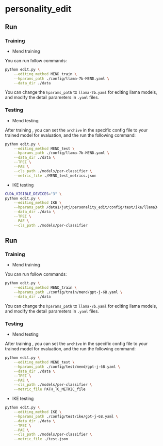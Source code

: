 # personality_edit

## Run

### Training

* Mend training

You can run follow commands:

```bash
python edit.py \
	--editing_method MEND_train \
	--hparams_path ./config/llama-7b-MEND.yaml \
	--data_dir ./data
```

You can change the `hparams_path` to `llama-7b.yaml` for editing llama models, and modify the detail parameters in `.yaml` files.

### Testing

* Mend testing

After training , you can set the `archive` in the specific config file to your trained model for evaluation, and the run the following command:

```bash
python edit.py \
	--editing_method MEND_test \
	--hparams_path ./config/llama-7b-MEND.yaml \
	--data_dir ./data \
	--TPEI \
	--PAE \
	--cls_path ./models/per-classifier \
	--metric_file ./MEND_test_metrics.json
```

* IKE testing

```bash
CUDA_VISIBLE_DEVICES="3" \
python edit.py \
	--editing_method IKE \
	--hparams_path /data1/jutj/personality_edit/config/test/ike/llama3-8B.yaml \
	--data_dir ./data \
	--TPEI \
	--PAE \
	--cls_path ./models/per-classifier
```



## Run

### Training

* Mend training

You can run follow commands:

```bash
python edit.py \
	--editing_method MEND_train \
	--hparams_path ./config/train/mend/gpt-j-6B.yaml \
	--data_dir ./data
```

You can change the `hparams_path` to `llama-7b.yaml` for editing llama models, and modify the detail parameters in `.yaml` files.

### Testing

* Mend testing

After training , you can set the `archive` in the specific config file to your trained model for evaluation, and the run the following command:

```bash
python edit.py \
	--editing_method MEND_test \
	--hparams_path ./config/test/mend/gpt-j-6B.yaml \
	--data_dir ./data \
	--TPEI \
	--PAE \
	--cls_path ./models/per-classifier \
	--metric_file PATH_TO_METRIC_file
```

* IKE testing

```bash
python edit.py \
	--editing_method IKE \
	--hparams_path ./config/test/ike/gpt-j-6B.yaml \
	--data_dir ./data \
	--TPEI \
	--PAE \
	--cls_path ./models/per-classifier \
	--metric_file ./test.json
```